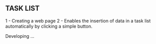## TASK LIST

1 - Creating a web page
2 - Enables the insertion of data in a task list automatically by clicking a simple button.

Developing ...